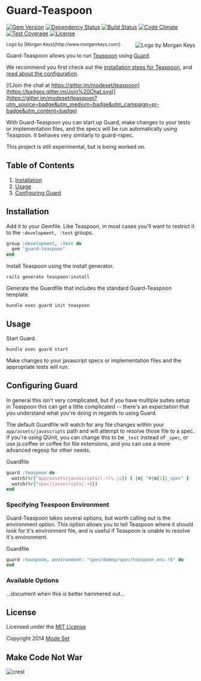 Guard-Teaspoon
==============

[![Gem Version](https://img.shields.io/gem/v/guard-teaspoon.svg)](https://rubygems.org/gems/guard-teaspoon)
[![Dependency Status](https://gemnasium.com/modeset/guard-teaspoon.png)](https://gemnasium.com/modeset/guard-teaspoon)
[![Build Status](https://img.shields.io/travis/modeset/guard-teaspoon.svg)](https://travis-ci.org/modeset/guard-teaspoon)
[![Code Climate](https://codeclimate.com/github/modeset/guard-teaspoon/badges/gpa.svg)](https://codeclimate.com/github/modeset/guard-teaspoon)
[![Test Coverage](https://codeclimate.com/github/modeset/guard-teaspoon/badges/coverage.svg)](https://codeclimate.com/github/modeset/guard-teaspoon)
[![License](http://img.shields.io/badge/license-MIT-brightgreen.svg)](http://opensource.org/licenses/MIT)

<img src="https://raw.github.com/modeset/teaspoon/master/screenshots/logo_big.png" alt="Logo by Morgan Keys" align="right" />
<sup>Logo by [Morgan Keys](http://www.morganrkeys.com/)</sup>

Guard-Teaspoon allows you to run [Teaspoon](https://github.com/modeset/teaspoon) using [Guard](https://github.com/guard/guard).

We recommend you first check out the [installation steps for Teaspoon](https://github.com/modeset/teaspoon#installation), and [read about the configuration](https://github.com/modeset/teaspoon#configuration).

[![Join the chat at https://gitter.im/modeset/teaspoon](https://badges.gitter.im/Join%20Chat.svg)](https://gitter.im/modeset/teaspoon?utm_source=badge&utm_medium=badge&utm_campaign=pr-badge&utm_content=badge)

With Guard-Teaspoon you can start up Guard, make changes to your tests or implementation files, and the specs will be run automatically using Teaspoon. It behaves very similarly to guard-rspec.

This project is still experimental, but is being worked on.


## Table of Contents

1. [Installation](#installation)
2. [Usage](#usage)
3. [Configuring Guard](#configuring-guard)


## Installation

Add it to your Gemfile. Like Teaspoon, in most cases you'll want to restrict it to the `:development, :test` groups.

```ruby
group :development, :test do
  gem "guard-teaspoon"
end
```

Install Teaspoon using the install generator.

```
rails generate teaspoon:install
```

Generate the Guardfile that includes the standard Guard-Teaspoon template.

```
bundle exec guard init teaspoon
```


## Usage

Start Guard.

```
bundle exec guard start
```

Make changes to your javascript specs or implementation files and the appropriate tests will run.


## Configuring Guard

In general this isn't very complicated, but if you have multiple suites setup in Teaspoon this can get a little complicated -- there's an expectation that you understand what you're doing in regards to using Guard.

The default Guardfile will watch for any file changes within your `app/assets/javascripts` path and will attempt to resolve those file to a spec. If you're using QUnit, you can change this to be `_test` instead of `_spec`, or use js.coffee or coffee for file extensions, and you can use a more advanced regexp for other needs.

Guardfile
```ruby
guard :teaspoon do
  watch(%r{^app/assets/javascripts/(.+)\.js}) { |m| "#{m[1]}_spec" }
  watch(%r{^spec/javascripts/.+$})
end
```

### Specifying Teaspoon Environment

Guard-Teaspoon takes several options, but worth calling out is the environment option. This option allows you to tell Teaspoon where it should look for it's environment file, and is useful if Teaspoon is unable to resolve it's environment.

Guardfile
```ruby
guard :teaspoon, environment: "spec/dummy/spec/teaspoon_env.rb" do
end
```

### Available Options

...document when this is better hammered out...


## License

Licensed under the [MIT License](http://creativecommons.org/licenses/MIT/)

Copyright 2014 [Mode Set](https://github.com/modeset)


## Make Code Not War
![crest](https://secure.gravatar.com/avatar/aa8ea677b07f626479fd280049b0e19f?s=75)

